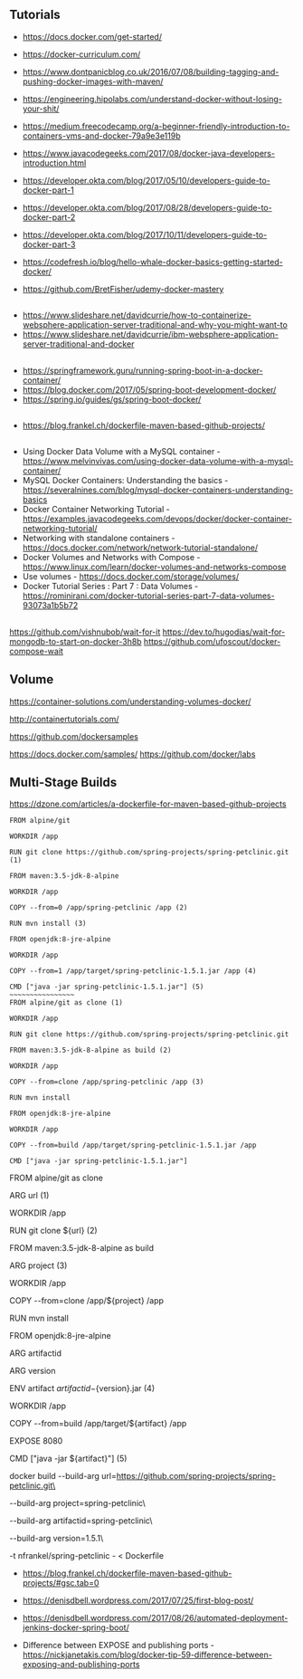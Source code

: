 ## Tutorials
* https://docs.docker.com/get-started/

* https://docker-curriculum.com/
* https://www.dontpanicblog.co.uk/2016/07/08/building-tagging-and-pushing-docker-images-with-maven/
* https://engineering.hipolabs.com/understand-docker-without-losing-your-shit/
* https://medium.freecodecamp.org/a-beginner-friendly-introduction-to-containers-vms-and-docker-79a9e3e119b

* https://www.javacodegeeks.com/2017/08/docker-java-developers-introduction.html

* https://developer.okta.com/blog/2017/05/10/developers-guide-to-docker-part-1
* https://developer.okta.com/blog/2017/08/28/developers-guide-to-docker-part-2
* https://developer.okta.com/blog/2017/10/11/developers-guide-to-docker-part-3

* https://codefresh.io/blog/hello-whale-docker-basics-getting-started-docker/

* https://github.com/BretFisher/udemy-docker-mastery

## 
* https://www.slideshare.net/davidcurrie/how-to-containerize-websphere-application-server-traditional-and-why-you-might-want-to
* https://www.slideshare.net/davidcurrie/ibm-websphere-application-server-traditional-and-docker


## 
* https://springframework.guru/running-spring-boot-in-a-docker-container/
* https://blog.docker.com/2017/05/spring-boot-development-docker/
* https://spring.io/guides/gs/spring-boot-docker/


##
* https://blog.frankel.ch/dockerfile-maven-based-github-projects/

##
* Using Docker Data Volume with a MySQL container - https://www.melvinvivas.com/using-docker-data-volume-with-a-mysql-container/
* MySQL Docker Containers: Understanding the basics - https://severalnines.com/blog/mysql-docker-containers-understanding-basics
* Docker Container Networking Tutorial - https://examples.javacodegeeks.com/devops/docker/docker-container-networking-tutorial/
* Networking with standalone containers - https://docs.docker.com/network/network-tutorial-standalone/
* Docker Volumes and Networks with Compose - https://www.linux.com/learn/docker-volumes-and-networks-compose
* Use volumes - https://docs.docker.com/storage/volumes/
* Docker Tutorial Series : Part 7 : Data Volumes  - https://rominirani.com/docker-tutorial-series-part-7-data-volumes-93073a1b5b72

##
https://github.com/vishnubob/wait-for-it
https://dev.to/hugodias/wait-for-mongodb-to-start-on-docker-3h8b
https://github.com/ufoscout/docker-compose-wait

## Volume
https://container-solutions.com/understanding-volumes-docker/

http://containertutorials.com/

https://github.com/dockersamples

https://docs.docker.com/samples/
https://github.com/docker/labs

## Multi-Stage Builds
https://dzone.com/articles/a-dockerfile-for-maven-based-github-projects

~~~~~~~~~~~~~~~~~~
FROM alpine/git

WORKDIR /app

RUN git clone https://github.com/spring-projects/spring-petclinic.git (1)

FROM maven:3.5-jdk-8-alpine

WORKDIR /app

COPY --from=0 /app/spring-petclinic /app (2)

RUN mvn install (3)

FROM openjdk:8-jre-alpine

WORKDIR /app

COPY --from=1 /app/target/spring-petclinic-1.5.1.jar /app (4)

CMD ["java -jar spring-petclinic-1.5.1.jar"] (5)
~~~~~~~~~~~~~~~~
FROM alpine/git as clone (1)

WORKDIR /app

RUN git clone https://github.com/spring-projects/spring-petclinic.git

FROM maven:3.5-jdk-8-alpine as build (2)

WORKDIR /app

COPY --from=clone /app/spring-petclinic /app (3)

RUN mvn install

FROM openjdk:8-jre-alpine

WORKDIR /app

COPY --from=build /app/target/spring-petclinic-1.5.1.jar /app

CMD ["java -jar spring-petclinic-1.5.1.jar"]

~~~~~~~~~~~~~~~~~~~~~~~~~~~~
FROM alpine/git as clone

ARG url (1)

WORKDIR /app

RUN git clone ${url} (2)

FROM maven:3.5-jdk-8-alpine as build

ARG project (3)

WORKDIR /app

COPY --from=clone /app/${project} /app

RUN mvn install

FROM openjdk:8-jre-alpine

ARG artifactid

ARG version

ENV artifact ${artifactid}-${version}.jar (4)

WORKDIR /app

COPY --from=build /app/target/${artifact} /app

EXPOSE 8080

CMD ["java -jar ${artifact}"] (5)

docker build --build-arg url=https://github.com/spring-projects/spring-petclinic.git\

  --build-arg project=spring-petclinic\

  --build-arg artifactid=spring-petclinic\

  --build-arg version=1.5.1\

  -t nfrankel/spring-petclinic - < Dockerfile

* https://blog.frankel.ch/dockerfile-maven-based-github-projects/#gsc.tab=0
* https://denisdbell.wordpress.com/2017/07/25/first-blog-post/
* https://denisdbell.wordpress.com/2017/08/26/automated-deployment-jenkins-docker-spring-boot/

* Difference between EXPOSE and publishing ports - https://nickjanetakis.com/blog/docker-tip-59-difference-between-exposing-and-publishing-ports
